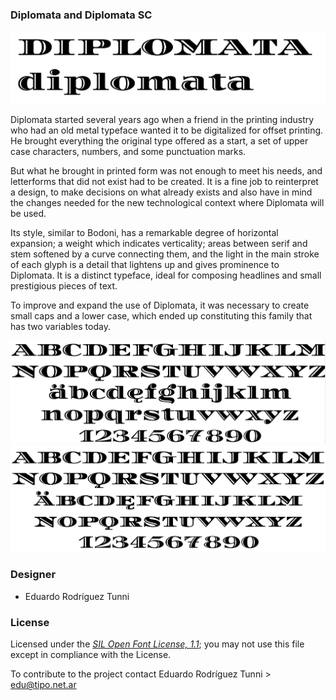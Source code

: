 ### Diplomata and Diplomata SC

![Sample of Diplomata.](documentation/image1.png)

Diplomata started several years ago when a friend in the printing industry who had an old metal typeface wanted it to be digitalized for offset printing. He brought everything the original type offered as a start, a set of upper case characters, numbers, and some punctuation marks.

But what he brought in printed form was not enough to meet his needs, and letterforms that did not exist had to be created. It is a fine job to reinterpret a design, to make decisions on what already exists and also have in mind the changes needed for the new technological context where Diplomata will be used.

Its style, similar to Bodoni, has a remarkable degree of horizontal expansion; a weight which indicates verticality; areas between serif and stem softened by a curve connecting them, and the light in the main stroke of each glyph is a detail that lightens up and gives prominence to Diplomata. It is a distinct typeface, ideal for composing headlines and small prestigious pieces of text.

To improve and expand the use of Diplomata, it was necessary to create small caps and a lower case, which ended up constituting this family that has two variables today.


![Sample of Diplomata.](documentation/image2.png)
![Sample of Diplomata.](documentation/image3.png)

### Designer

* Eduardo Rodríguez Tunni

### License

Licensed under the [*SIL Open Font License, 1.1*](https://scripts.sil.org/OFL); you may not use this file except in compliance with the License.

To contribute to the project contact Eduardo Rodríguez Tunni > edu@tipo.net.ar
